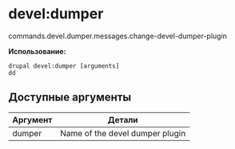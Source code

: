 # devel:dumper
commands.devel.dumper.messages.change-devel-dumper-plugin

**Использование:**
```
drupal devel:dumper [arguments]
dd
```

## Доступные аргументы
Аргумент | Детали
---------|-------------
dumper | Name of the devel dumper plugin
